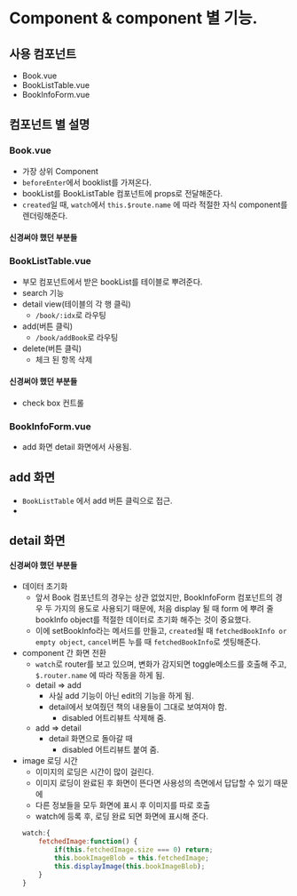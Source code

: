 # Component & component 별 기능.
## 사용 컴포넌트
* Book.vue
* BookListTable.vue
* BookInfoForm.vue
## 컴포넌트 별 설명
### Book.vue
* 가장 상위 Component
* `beforeEnter`에서 booklist를 가져온다.
* bookList를 BookListTable 컴포넌트에 props로 전달해준다.
* `created`일 때, `watch`에서 `this.$route.name` 에 따라 적절한 자식 component를 렌더링해준다.
#### 신경써야 했던 부분들

### BookListTable.vue
* 부모 컴포넌트에서 받은 bookList를 테이블로 뿌려준다.
* search 기능
* detail view(테이블의 각 행 클릭)
    * `/book/:idx`로 라우팅
* add(버튼 클릭)
    * `/book/addBook`로 라우팅
* delete(버튼 클릭)
    * 체크 된 항목 삭제
#### 신경써야 했던 부분들
* check box 컨트롤
### BookInfoForm.vue
* add 화면 detail 화면에서 사용됨.
## add 화면
* `BookListTable` 에서 add 버튼 클릭으로 접근.
* 
## detail 화면
#### 신경써야 했던 부분들
* 데이터 초기화
    * 앞서 Book 컴포넌트의 경우는 상관 없었지만, BookInfoForm 컴포넌트의 경우 두 가지의 용도로 사용되기 때문에, 처음 display 될 때 form 에 뿌려 줄 bookInfo object를 적절한 데이터로 초기화 해주는 것이 중요했다.
    * 이에 setBookInfo라는 메서드를 만들고, `created`될 때 `fetchedBookInfo or empty object`, `cancel`버튼 누를 때 `fetchedBookInfo`로 셋팅해준다.
* component 간 화면 전환
    * `watch`로 router를 보고 있으며, 변화가 감지되면 toggle메소드를 호출해 주고, `$.router.name` 에 따라 작동을 하게 됨.
    * detail => add
        * 사실 add 기능이 아닌 edit의 기능을 하게 됨.
        * detail에서 보여줬던 책의 내용들이 그대로 보여져야 함.
            * disabled 어트리뷰트 삭제해 줌.
    * add => detail
        * detail 화면으로 돌아갈 때
            * disabled 어트리뷰트 붙여 줌.
* image 로딩 시간
    * 이미지의 로딩은 시간이 많이 걸린다.
    * 이미지 로딩이 완료된 후 화면이 뜬다면 사용성의 측면에서 답답할 수 있기 때문에
    * 다른 정보들을 모두 화면에 표시 후 이미지를 따로 호출
    * watch에 등록 후, 로딩 완료 되면 화면에 표시해 준다.
    ```js
    watch:{
        fetchedImage:function() {
            if(this.fetchedImage.size === 0) return;
            this.bookImageBlob = this.fetchedImage;
            this.displayImage(this.bookImageBlob);
        }
    }
    ```

<Comment></Comment>